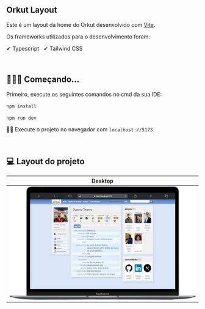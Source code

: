 ## Orkut Layout

Este é um layout da home do Orkut desenvolvido com [Vite](https://vitejs.dev/). 

Os frameworks utilizados para o desenvolvimento foram:

✔ Typescript &nbsp;
✔ Tailwind CSS

&nbsp;
## 👨🏻‍💻 Começando...

Primeiro, execute os seguintes comandos no cmd da sua IDE:

```bash
npm install
```

```bash
npm run dev
```

👍🏻 Execute o projeto no navegador com `localhost://5173`

&nbsp;
## 💻 Layout do projeto

| Desktop |
|--|
|<img height="297" src="./github-image/orkut-layout.png" /> |

